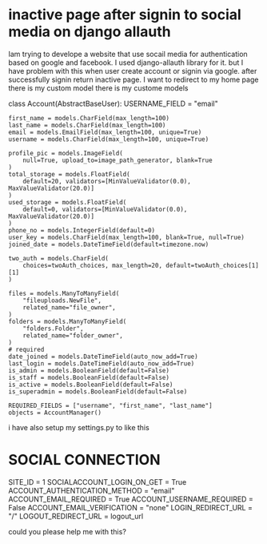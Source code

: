 
# inactive page after signin to social media on django allauth

Iam trying to develope a website that use socail media for authentication based on google and facebook.
I used django-allauth library for it.
but I have problem with this when user create account or signin via google. after successfully signin return inactive page. I want to redirect to my home page
there is my custom model
there is my custome models

class Account(AbstractBaseUser):
    USERNAME_FIELD = "email"

    first_name = models.CharField(max_length=100)
    last_name = models.CharField(max_length=100)
    email = models.EmailField(max_length=100, unique=True)
    username = models.CharField(max_length=100, unique=True)

    profile_pic = models.ImageField(
        null=True, upload_to=image_path_generator, blank=True
    )
    total_storage = models.FloatField(
        default=20, validators=[MinValueValidator(0.0), MaxValueValidator(20.0)]
    )
    used_storage = models.FloatField(
        default=0, validators=[MinValueValidator(0.0), MaxValueValidator(20.0)]
    )
    phone_no = models.IntegerField(default=0)
    user_key = models.CharField(max_length=100, blank=True, null=True)
    joined_date = models.DateTimeField(default=timezone.now)

    two_auth = models.CharField(
        choices=twoAuth_choices, max_length=20, default=twoAuth_choices[1][1]
    )

    files = models.ManyToManyField(
        "fileuploads.NewFile",
        related_name="file_owner",
    )
    folders = models.ManyToManyField(
        "folders.Folder",
        related_name="folder_owner",
    )
    # required
    date_joined = models.DateTimeField(auto_now_add=True)
    last_login = models.DateTimeField(auto_now_add=True)
    is_admin = models.BooleanField(default=False)
    is_staff = models.BooleanField(default=False)
    is_active = models.BooleanField(default=False)
    is_superadmin = models.BooleanField(default=False)

    REQUIRED_FIELDS = ["username", "first_name", "last_name"]
    objects = AccountManager()

i have also setup my settings.py to like this
#  SOCIAL CONNECTION
SITE_ID = 1
SOCIALACCOUNT_LOGIN_ON_GET = True
ACCOUNT_AUTHENTICATION_METHOD = "email"
ACCOUNT_EMAIL_REQUIRED = True
ACCOUNT_USERNAME_REQUIRED = False
ACCOUNT_EMAIL_VERIFICATION = "none"
LOGIN_REDIRECT_URL = "/"
LOGOUT_REDIRECT_URL = logout_url


could you please help me with this?

        